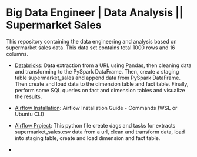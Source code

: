# Big Data Engineer | Data Analysis || Supermarket Sales 
This repository containing the data engineering and analysis based on supermarket sales data. This data set contains total 1000 rows and 16 columns.

- [Databricks](https://community.cloud.databricks.com/editor/notebooks/1555998719271774?o=3974413111037568):
   Data extraction from a URL using Pandas, then cleaning data and transforming to the PySpark DataFrame. Then, create a staging table supermarket_sales and append data from PySpark DataFrame. Then create and load data to the dimension table and fact table. Finally, perform some SQL queries on fact and dimension tables and visualize the results. 
- [Airflow Installation](https://github.com/shamim-ice/Airflow_project/blob/main/airflow_installation-guide.md):
   Airflow Installation Guide - Commands (WSL or Ubuntu CLI)

- [Airflow Project](https://github.com/shamim-ice/Airflow_project/blob/main/dags/final_assignment.py):
   This python file create dags and tasks for extracts supermarket_sales.csv data from a url,  clean and transform data, load into staging table, create and load dimension and fact table.
- 

